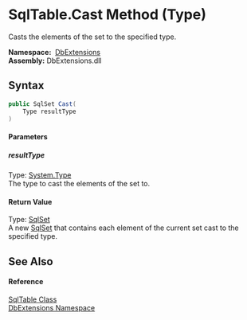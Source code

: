 SqlTable.Cast Method (Type)
===========================
Casts the elements of the set to the specified type.

  **Namespace:**  [DbExtensions][1]  
  **Assembly:** DbExtensions.dll

Syntax
------

```csharp
public SqlSet Cast(
	Type resultType
)
```

#### Parameters

##### *resultType*
Type: [System.Type][2]  
The type to cast the elements of the set to.

#### Return Value
Type: [SqlSet][3]  
A new [SqlSet][3] that contains each element of the current set cast to the specified type.

See Also
--------

#### Reference
[SqlTable Class][4]  
[DbExtensions Namespace][1]  

[1]: ../README.md
[2]: http://msdn.microsoft.com/en-us/library/42892f65
[3]: ../SqlSet/README.md
[4]: README.md
